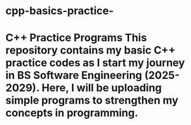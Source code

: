 # cpp-basics-practice-
# C++ Practice Programs  This repository contains my basic **C++ practice codes** as I start my journey in **BS Software Engineering (2025-2029)**.   Here, I will be uploading simple programs to strengthen my concepts in programming.  
